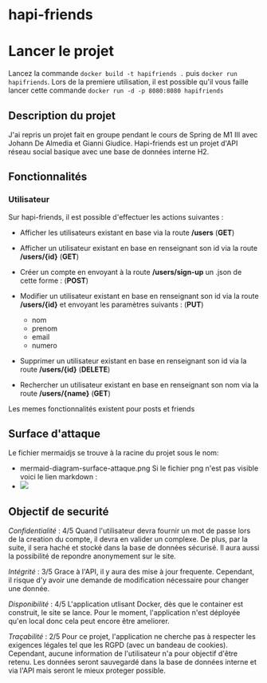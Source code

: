 # hapi-friends

# Lancer le projet 

Lancez la commande `docker build -t hapifriends .` puis `docker run hapifriends`. 
Lors de la premiere utilisation, il est possible qu'il vous faille lancer cette commande `docker run -d -p 8080:8080 hapifriends`

## Description du projet

J'ai repris un projet fait en groupe pendant le cours de Spring de M1 III avec Johann De Almedia et Gianni Giudice. Hapi-friends est un projet d'API réseau social basique avec une base de données interne H2.


## Fonctionnalités

### Utilisateur

Sur hapi-friends, il est possible d'effectuer les actions suivantes :

- Afficher les utilisateurs existant en base via la route **/users** (**GET**)

- Afficher un utilisateur existant en base en renseignant son id via la route **/users/{id}** (**GET**)

- Créer un compte en envoyant à la route **/users/sign-up** un .json de cette forme : (**POST**)

- Modifier un utilisateur existant en base en renseignant son id via la route **/users/{id}** et envoyant les paramètres suivants : (**PUT**)

  - nom
  - prenom
  - email
  - numero

- Supprimer un utilisateur existant en base en renseignant son id via la route **/users/{id}** (**DELETE**)

- Rechercher un utilisateur existant en base en renseignant son nom via la route **/users/{name}** (**GET**)

Les memes fonctionnalités existent pour posts et friends

## Surface d'attaque

Le fichier mermaidjs se trouve à la racine du projet sous le nom: 
-  mermaid-diagram-surface-attaque.png
Si le fichier png n'est pas visible voici le lien markdown :
- [![](https://mermaid.ink/img/eyJjb2RlIjoiZ3JhcGggVERcbiAgQTFbT1NdIC0tPiBCeyBEb2NrZXIgfVxuICBBMltsb2NhbGlzYXRpb24gZHUgU2VydmV1cl0gLS0-IEJ7IERvY2tlciB9XG4gIEJ7RG9ja2VyfSAtLT4gQzFbV2ViXVxuICBcbiAgQzFbV2ViXSAtLT4gQzNbQXV0aGVudGlmaWNhdGlvbl1cbiAgQzNbQXV0aGVudGlmaWNhdGlvbl0gLS0-IEM0W0NvbXBsZXhpdMOpIG1vdCBkZSBwYXNzZV1cbiAgXG4gIEJ7RG9ja2VyfSAgLS0-IERbQkREXVxuICBEW0JERF0gLS0-IEQyW2hhY2hhZ2UgbW90IGRlIHBhc3NlXVxuICBEW0JERF0gLS0-IEQzW0J1ZmZlciBvdmVyZmxvdyBleHBsb2l0YXRpb25zXVxuICBEW0JERF0gLS0-IEQ0W0F0dGFxdWUgRG9TXVxuICBDMVtXZWJdIC0tPiBJW3BhZ2VdXG4gIElbcGFnZV0gLS0-IEpbaW5qZWN0aW9uIFhTU11cblx0QntEb2NrZXJ9ICAtLT4gS1tBUEldXG4gIEtbQVBJXSAtLT4gTFtpbmplY3Rpb24gU1FMXVxuICBLW0FQSV0gLS0-IEdbdXBsb2FkIGZpbGVdXG4gIEdbdXBsb2FkIGZpbGVdIC0tPiBIW2ZhaWxsZSB1cGxvYWRdIiwibWVybWFpZCI6eyJ0aGVtZSI6ImRlZmF1bHQifSwidXBkYXRlRWRpdG9yIjpmYWxzZX0)](https://mermaid-js.github.io/mermaid-live-editor/#/edit/eyJjb2RlIjoiZ3JhcGggVERcbiAgQTFbT1NdIC0tPiBCeyBEb2NrZXIgfVxuICBBMltsb2NhbGlzYXRpb24gZHUgU2VydmV1cl0gLS0-IEJ7IERvY2tlciB9XG4gIEJ7RG9ja2VyfSAtLT4gQzFbV2ViXVxuICBcbiAgQzFbV2ViXSAtLT4gQzNbQXV0aGVudGlmaWNhdGlvbl1cbiAgQzNbQXV0aGVudGlmaWNhdGlvbl0gLS0-IEM0W0NvbXBsZXhpdMOpIG1vdCBkZSBwYXNzZV1cbiAgXG4gIEJ7RG9ja2VyfSAgLS0-IERbQkREXVxuICBEW0JERF0gLS0-IEQyW2hhY2hhZ2UgbW90IGRlIHBhc3NlXVxuICBEW0JERF0gLS0-IEQzW0J1ZmZlciBvdmVyZmxvdyBleHBsb2l0YXRpb25zXVxuICBEW0JERF0gLS0-IEQ0W0F0dGFxdWUgRG9TXVxuICBDMVtXZWJdIC0tPiBJW3BhZ2VdXG4gIElbcGFnZV0gLS0-IEpbaW5qZWN0aW9uIFhTU11cblx0QntEb2NrZXJ9ICAtLT4gS1tBUEldXG4gIEtbQVBJXSAtLT4gTFtpbmplY3Rpb24gU1FMXVxuICBLW0FQSV0gLS0-IEdbdXBsb2FkIGZpbGVdXG4gIEdbdXBsb2FkIGZpbGVdIC0tPiBIW2ZhaWxsZSB1cGxvYWRdIiwibWVybWFpZCI6eyJ0aGVtZSI6ImRlZmF1bHQifSwidXBkYXRlRWRpdG9yIjpmYWxzZX0)

## Objectif de securité

*Confidentialité* : 4/5 Quand l'utilisateur devra fournir un mot de passe lors de la creation du compte, il devra en valider un complexe. De plus, par la suite, il sera haché et stocké dans la base de données sécurisé. Il aura aussi la possibilité de repondre anonymement sur le site.

*Intégrité* : 3/5 Grace à l'API, il y aura des mise à jour frequente. Cependant, il risque d'y avoir une demande de modification nécessaire pour changer une donnée.

*Disponibilité* : 4/5 L'application utlisant Docker, dès que le container est construit, le site se lance. Pour le moment, l'application n'est déployée qu'en local donc cela peut encore être ameliorer.

*Traçabilité* : 2/5 Pour ce projet, l'application ne cherche pas à respecter les exigences légales tel que les RGPD (avec un bandeau de cookies). Cependant, aucune information de l'utilisateur n'a pour objectif d'être retenu. Les données seront sauvegardé dans la base de données interne et via l'API mais seront le mieux proteger possible.


